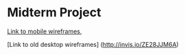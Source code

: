 # Midterm Project

[Link to mobile wireframes](http://invis.io/QN2EFEL6M),

[Link to old desktop wireframes] (http://invis.io/ZE28JJM6A)

